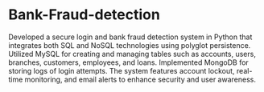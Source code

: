 # Bank-Fraud-detection

Developed a secure login and bank fraud detection system in Python that integrates both SQL and NoSQL technologies using polyglot persistence. Utilized MySQL for creating and managing tables such as accounts, users, branches, customers, employees, and loans. Implemented MongoDB for storing logs of login attempts. The system features account lockout, real-time monitoring, and email alerts to enhance security and user awareness.

